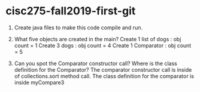 # cisc275-fall2019-first-git
1. Create java files to make this code compile and run.

2. What five objects are created in the main?
	Create 1 list of dogs : obj count = 1
	Create 3 dogs : obj count = 4
	Create 1 Comparator : obj count = 5 
3. Can you spot the Comparator constructor call? Where is the class definition for the Comparator?
	The comparator constructor call is inside of collections.sort method call. The class definition for the comparator is inside myCompare3
